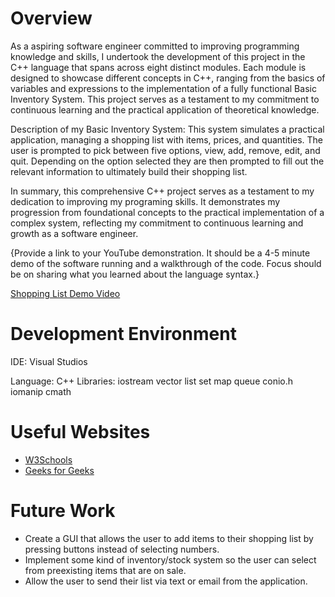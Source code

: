 # Overview

As a aspiring software engineer committed to improving programming knowledge and skills, I undertook the development of this project in the C++ language that spans across eight distinct modules. Each module is designed to showcase different concepts in C++, ranging from the basics of variables and expressions to the implementation of a fully functional Basic Inventory System. This project serves as a testament to my commitment to continuous learning and the practical application of theoretical knowledge.

Description of my Basic Inventory System: This system simulates a practical application, managing a shopping list with items, prices, and quantities. The user is prompted to pick between five options, view, add, remove, edit, and quit. Depending on the option selected they are then prompted to fill out the relevant information to ultimately build their shopping list.

In summary, this comprehensive C++ project serves as a testament to my dedication to improving my programing skills. It demonstrates my progression from foundational concepts to the practical implementation of a complex system, reflecting my commitment to continuous learning and growth as a software engineer.

{Provide a link to your YouTube demonstration. It should be a 4-5 minute demo of the software running and a walkthrough of the code. Focus should be on sharing what you learned about the language syntax.}

[Shopping List Demo Video](http://youtube.link.goes.here)

# Development Environment

IDE: Visual Studios

Language: C++
Libraries:
	iostream
	vector
	list
	set
	map
	queue
	conio.h
	iomanip
	cmath

# Useful Websites

- [W3Schools](https://www.w3schools.com/cpp/default.asp)
- [Geeks for Geeks](https://www.geeksforgeeks.org/c-plus-plus/)

# Future Work

- Create a GUI that allows the user to add items to their shopping list by pressing buttons instead of selecting numbers.
- Implement some kind of inventory/stock system so the user can select from preexisting items that are on sale.
- Allow the user to send their list via text or email from the application.
